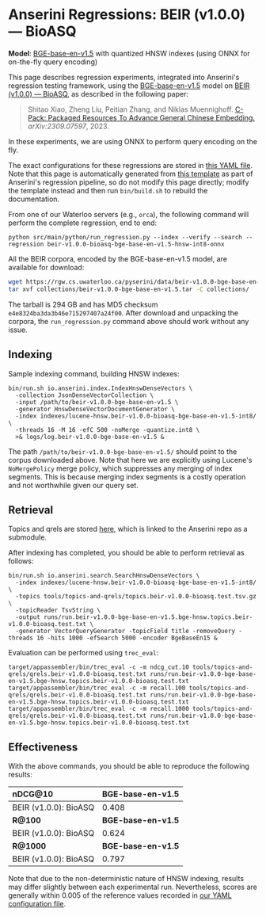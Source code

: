 # Anserini Regressions: BEIR (v1.0.0) &mdash; BioASQ

**Model**: [BGE-base-en-v1.5](https://huggingface.co/BAAI/bge-base-en-v1.5) with quantized HNSW indexes (using ONNX for on-the-fly query encoding)

This page describes regression experiments, integrated into Anserini's regression testing framework, using the [BGE-base-en-v1.5](https://huggingface.co/BAAI/bge-base-en-v1.5) model on [BEIR (v1.0.0) &mdash; BioASQ](http://beir.ai/), as described in the following paper:

> Shitao Xiao, Zheng Liu, Peitian Zhang, and Niklas Muennighoff. [C-Pack: Packaged Resources To Advance General Chinese Embedding.](https://arxiv.org/abs/2309.07597) _arXiv:2309.07597_, 2023.

In these experiments, we are using ONNX to perform query encoding on the fly.

The exact configurations for these regressions are stored in [this YAML file](../../src/main/resources/regression/beir-v1.0.0-bioasq-bge-base-en-v1.5-hnsw-int8-onnx.yaml).
Note that this page is automatically generated from [this template](../../src/main/resources/docgen/templates/beir-v1.0.0-bioasq-bge-base-en-v1.5-hnsw-int8-onnx.template) as part of Anserini's regression pipeline, so do not modify this page directly; modify the template instead and then run `bin/build.sh` to rebuild the documentation.

From one of our Waterloo servers (e.g., `orca`), the following command will perform the complete regression, end to end:

```
python src/main/python/run_regression.py --index --verify --search --regression beir-v1.0.0-bioasq-bge-base-en-v1.5-hnsw-int8-onnx
```

All the BEIR corpora, encoded by the BGE-base-en-v1.5 model, are available for download:

```bash
wget https://rgw.cs.uwaterloo.ca/pyserini/data/beir-v1.0.0-bge-base-en-v1.5.tar -P collections/
tar xvf collections/beir-v1.0.0-bge-base-en-v1.5.tar -C collections/
```

The tarball is 294 GB and has MD5 checksum `e4e8324ba3da3b46e715297407a24f00`.
After download and unpacking the corpora, the `run_regression.py` command above should work without any issue.

## Indexing

Sample indexing command, building HNSW indexes:

```
bin/run.sh io.anserini.index.IndexHnswDenseVectors \
  -collection JsonDenseVectorCollection \
  -input /path/to/beir-v1.0.0-bge-base-en-v1.5 \
  -generator HnswDenseVectorDocumentGenerator \
  -index indexes/lucene-hnsw.beir-v1.0.0-bioasq-bge-base-en-v1.5-int8/ \
  -threads 16 -M 16 -efC 500 -noMerge -quantize.int8 \
  >& logs/log.beir-v1.0.0-bge-base-en-v1.5 &
```

The path `/path/to/beir-v1.0.0-bge-base-en-v1.5/` should point to the corpus downloaded above.
Note that here we are explicitly using Lucene's `NoMergePolicy` merge policy, which suppresses any merging of index segments.
This is because merging index segments is a costly operation and not worthwhile given our query set.

## Retrieval

Topics and qrels are stored [here](https://github.com/castorini/anserini-tools/tree/master/topics-and-qrels), which is linked to the Anserini repo as a submodule.

After indexing has completed, you should be able to perform retrieval as follows:

```
bin/run.sh io.anserini.search.SearchHnswDenseVectors \
  -index indexes/lucene-hnsw.beir-v1.0.0-bioasq-bge-base-en-v1.5-int8/ \
  -topics tools/topics-and-qrels/topics.beir-v1.0.0-bioasq.test.tsv.gz \
  -topicReader TsvString \
  -output runs/run.beir-v1.0.0-bge-base-en-v1.5.bge-hnsw.topics.beir-v1.0.0-bioasq.test.txt \
  -generator VectorQueryGenerator -topicField title -removeQuery -threads 16 -hits 1000 -efSearch 5000 -encoder BgeBaseEn15 &
```

Evaluation can be performed using `trec_eval`:

```
target/appassembler/bin/trec_eval -c -m ndcg_cut.10 tools/topics-and-qrels/qrels.beir-v1.0.0-bioasq.test.txt runs/run.beir-v1.0.0-bge-base-en-v1.5.bge-hnsw.topics.beir-v1.0.0-bioasq.test.txt
target/appassembler/bin/trec_eval -c -m recall.100 tools/topics-and-qrels/qrels.beir-v1.0.0-bioasq.test.txt runs/run.beir-v1.0.0-bge-base-en-v1.5.bge-hnsw.topics.beir-v1.0.0-bioasq.test.txt
target/appassembler/bin/trec_eval -c -m recall.1000 tools/topics-and-qrels/qrels.beir-v1.0.0-bioasq.test.txt runs/run.beir-v1.0.0-bge-base-en-v1.5.bge-hnsw.topics.beir-v1.0.0-bioasq.test.txt
```

## Effectiveness

With the above commands, you should be able to reproduce the following results:

| **nDCG@10**                                                                                                  | **BGE-base-en-v1.5**|
|:-------------------------------------------------------------------------------------------------------------|-----------|
| BEIR (v1.0.0): BioASQ                                                                                        | 0.408     |
| **R@100**                                                                                                    | **BGE-base-en-v1.5**|
| BEIR (v1.0.0): BioASQ                                                                                        | 0.624     |
| **R@1000**                                                                                                   | **BGE-base-en-v1.5**|
| BEIR (v1.0.0): BioASQ                                                                                        | 0.797     |

Note that due to the non-deterministic nature of HNSW indexing, results may differ slightly between each experimental run.
Nevertheless, scores are generally within 0.005 of the reference values recorded in [our YAML configuration file](../../src/main/resources/regression/beir-v1.0.0-bioasq-bge-base-en-v1.5-hnsw-int8-onnx.yaml).
